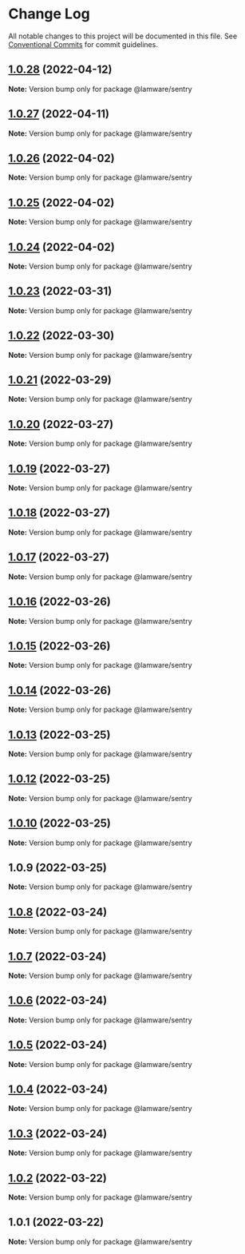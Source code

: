# Change Log

All notable changes to this project will be documented in this file.
See [Conventional Commits](https://conventionalcommits.org) for commit guidelines.

## [1.0.28](https://github.com/evilkiwi/lamware/compare/@lamware/sentry@1.0.27...@lamware/sentry@1.0.28) (2022-04-12)

**Note:** Version bump only for package @lamware/sentry





## [1.0.27](https://github.com/evilkiwi/lamware/compare/@lamware/sentry@1.0.26...@lamware/sentry@1.0.27) (2022-04-11)

**Note:** Version bump only for package @lamware/sentry





## [1.0.26](https://github.com/evilkiwi/lamware/compare/@lamware/sentry@1.0.25...@lamware/sentry@1.0.26) (2022-04-02)

**Note:** Version bump only for package @lamware/sentry





## [1.0.25](https://github.com/evilkiwi/lamware/compare/@lamware/sentry@1.0.24...@lamware/sentry@1.0.25) (2022-04-02)

**Note:** Version bump only for package @lamware/sentry





## [1.0.24](https://github.com/evilkiwi/lamware/compare/@lamware/sentry@1.0.23...@lamware/sentry@1.0.24) (2022-04-02)

**Note:** Version bump only for package @lamware/sentry





## [1.0.23](https://github.com/evilkiwi/lamware/compare/@lamware/sentry@1.0.22...@lamware/sentry@1.0.23) (2022-03-31)

**Note:** Version bump only for package @lamware/sentry





## [1.0.22](https://github.com/evilkiwi/lamware/compare/@lamware/sentry@1.0.21...@lamware/sentry@1.0.22) (2022-03-30)

**Note:** Version bump only for package @lamware/sentry





## [1.0.21](https://github.com/evilkiwi/lamware/compare/@lamware/sentry@1.0.20...@lamware/sentry@1.0.21) (2022-03-29)

**Note:** Version bump only for package @lamware/sentry





## [1.0.20](https://github.com/evilkiwi/lamware/compare/@lamware/sentry@1.0.19...@lamware/sentry@1.0.20) (2022-03-27)

**Note:** Version bump only for package @lamware/sentry





## [1.0.19](https://github.com/evilkiwi/lamware/compare/@lamware/sentry@1.0.18...@lamware/sentry@1.0.19) (2022-03-27)

**Note:** Version bump only for package @lamware/sentry





## [1.0.18](https://github.com/evilkiwi/lamware/compare/@lamware/sentry@1.0.17...@lamware/sentry@1.0.18) (2022-03-27)

**Note:** Version bump only for package @lamware/sentry





## [1.0.17](https://github.com/evilkiwi/lamware/compare/@lamware/sentry@1.0.16...@lamware/sentry@1.0.17) (2022-03-27)

**Note:** Version bump only for package @lamware/sentry





## [1.0.16](https://github.com/evilkiwi/lamware/compare/@lamware/sentry@1.0.15...@lamware/sentry@1.0.16) (2022-03-26)

**Note:** Version bump only for package @lamware/sentry





## [1.0.15](https://github.com/evilkiwi/lamware/compare/@lamware/sentry@1.0.14...@lamware/sentry@1.0.15) (2022-03-26)

**Note:** Version bump only for package @lamware/sentry





## [1.0.14](https://github.com/evilkiwi/lamware/compare/@lamware/sentry@1.0.13...@lamware/sentry@1.0.14) (2022-03-26)

**Note:** Version bump only for package @lamware/sentry





## [1.0.13](https://github.com/evilkiwi/lamware/compare/@lamware/sentry@1.0.12...@lamware/sentry@1.0.13) (2022-03-25)

**Note:** Version bump only for package @lamware/sentry





## [1.0.12](https://github.com/evilkiwi/lamware/compare/@lamware/sentry@1.0.10...@lamware/sentry@1.0.12) (2022-03-25)

**Note:** Version bump only for package @lamware/sentry





## [1.0.10](https://github.com/evilkiwi/lamware/compare/@lamware/sentry@1.0.9...@lamware/sentry@1.0.10) (2022-03-25)

**Note:** Version bump only for package @lamware/sentry





## 1.0.9 (2022-03-25)

**Note:** Version bump only for package @lamware/sentry





## [1.0.8](https://github.com/evilkiwi/lamware/compare/@lamware/sentry@1.0.7...@lamware/sentry@1.0.8) (2022-03-24)

**Note:** Version bump only for package @lamware/sentry





## [1.0.7](https://github.com/evilkiwi/lamware/compare/@lamware/sentry@1.0.6...@lamware/sentry@1.0.7) (2022-03-24)

**Note:** Version bump only for package @lamware/sentry





## [1.0.6](https://github.com/evilkiwi/lamware/compare/@lamware/sentry@1.0.5...@lamware/sentry@1.0.6) (2022-03-24)

**Note:** Version bump only for package @lamware/sentry





## [1.0.5](https://github.com/evilkiwi/lamware/compare/@lamware/sentry@1.0.4...@lamware/sentry@1.0.5) (2022-03-24)

**Note:** Version bump only for package @lamware/sentry





## [1.0.4](https://github.com/evilkiwi/lamware/compare/@lamware/sentry@1.0.3...@lamware/sentry@1.0.4) (2022-03-24)

**Note:** Version bump only for package @lamware/sentry





## [1.0.3](https://github.com/evilkiwi/lamware/compare/@lamware/sentry@1.0.2...@lamware/sentry@1.0.3) (2022-03-24)

**Note:** Version bump only for package @lamware/sentry





## [1.0.2](https://github.com/evilkiwi/lamware/compare/@lamware/sentry@1.0.1...@lamware/sentry@1.0.2) (2022-03-22)

**Note:** Version bump only for package @lamware/sentry





## 1.0.1 (2022-03-22)

**Note:** Version bump only for package @lamware/sentry
